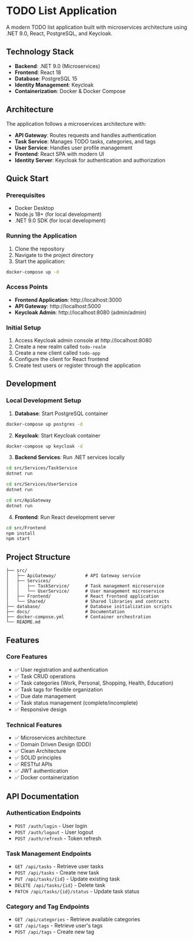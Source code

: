 # TODO List Application

A modern TODO list application built with microservices architecture using .NET 9.0, React, PostgreSQL, and Keycloak.

## Technology Stack

- **Backend**: .NET 9.0 (Microservices)
- **Frontend**: React 18
- **Database**: PostgreSQL 15
- **Identity Management**: Keycloak
- **Containerization**: Docker & Docker Compose

## Architecture

The application follows a microservices architecture with:

- **API Gateway**: Routes requests and handles authentication
- **Task Service**: Manages TODO tasks, categories, and tags
- **User Service**: Handles user profile management
- **Frontend**: React SPA with modern UI
- **Identity Server**: Keycloak for authentication and authorization

## Quick Start

### Prerequisites

- Docker Desktop
- Node.js 18+ (for local development)
- .NET 9.0 SDK (for local development)

### Running the Application

1. Clone the repository
2. Navigate to the project directory
3. Start the application:

```bash
docker-compose up -d
```

### Access Points

- **Frontend Application**: http://localhost:3000
- **API Gateway**: http://localhost:5000
- **Keycloak Admin**: http://localhost:8080 (admin/admin)

### Initial Setup

1. Access Keycloak admin console at http://localhost:8080
2. Create a new realm called `todo-realm`
3. Create a new client called `todo-app`
4. Configure the client for React frontend
5. Create test users or register through the application

## Development

### Local Development Setup

1. **Database**: Start PostgreSQL container
```bash
docker-compose up postgres -d
```

2. **Keycloak**: Start Keycloak container
```bash
docker-compose up keycloak -d
```

3. **Backend Services**: Run .NET services locally
```bash
cd src/Services/TaskService
dotnet run

cd src/Services/UserService
dotnet run

cd src/ApiGateway
dotnet run
```

4. **Frontend**: Run React development server
```bash
cd src/Frontend
npm install
npm start
```

## Project Structure

```
├── src/
│   ├── ApiGateway/           # API Gateway service
│   ├── Services/
│   │   ├── TaskService/      # Task management microservice
│   │   └── UserService/      # User management microservice
│   ├── Frontend/             # React frontend application
│   └── Shared/               # Shared libraries and contracts
├── database/                 # Database initialization scripts
├── docs/                     # Documentation
├── docker-compose.yml        # Container orchestration
└── README.md
```

## Features

### Core Features
- ✅ User registration and authentication
- ✅ Task CRUD operations
- ✅ Task categories (Work, Personal, Shopping, Health, Education)
- ✅ Task tags for flexible organization
- ✅ Due date management
- ✅ Task status management (complete/incomplete)
- ✅ Responsive design

### Technical Features
- ✅ Microservices architecture
- ✅ Domain Driven Design (DDD)
- ✅ Clean Architecture
- ✅ SOLID principles
- ✅ RESTful APIs
- ✅ JWT authentication
- ✅ Docker containerization

## API Documentation

### Authentication Endpoints
- `POST /auth/login` - User login
- `POST /auth/logout` - User logout
- `POST /auth/refresh` - Token refresh

### Task Management Endpoints
- `GET /api/tasks` - Retrieve user tasks
- `POST /api/tasks` - Create new task
- `PUT /api/tasks/{id}` - Update existing task
- `DELETE /api/tasks/{id}` - Delete task
- `PATCH /api/tasks/{id}/status` - Update task status

### Category and Tag Endpoints
- `GET /api/categories` - Retrieve available categories
- `GET /api/tags` - Retrieve user's tags
- `POST /api/tags` - Create new tag

